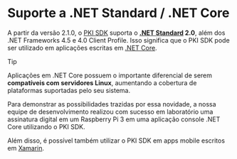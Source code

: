 ﻿# Suporte a .NET Standard / .NET Core

A partir da versão 2.1.0, o [PKI SDK](index.md) suporta o **[.NET Standard](https://docs.microsoft.com/en-us/dotnet/standard/net-standard) 2.0**,
além dos .NET Frameworks 4.5 e 4.0 Client Profile. Isso significa que o PKI SDK pode ser utilizado em aplicações escritas em [.NET Core](https://docs.microsoft.com/en-us/dotnet/core/index).

> [!TIP]
> Aplicações em .NET Core possuem o importante diferencial de serem **compatíveis com servidores Linux**, aumentando a cobertura
> de plataformas suportadas pelo seu sistema.

Para demonstrar as possibilidades trazidas por essa novidade, a nossa equipe de desenvolvimento realizou com sucesso em
laboratório uma assinatura digital em um Raspberry Pi 3 em uma aplicação console .NET Core utilizando o PKI SDK.

Além disso, é possível também utilizar o PKI SDK em apps mobile escritos em [Xamarin](https://visualstudio.microsoft.com/xamarin/).
